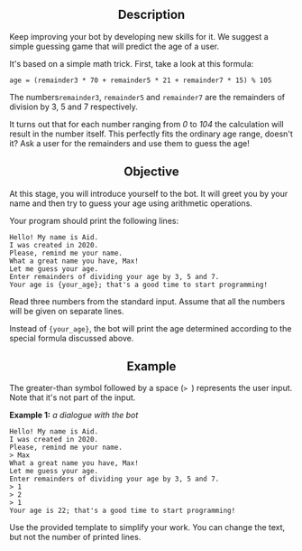 <h2 style="text-align: center;">Description</h2>

<p>Keep improving your bot by developing new skills for it. We suggest a simple guessing game that will predict the age of a user.</p>

<p>It's based on a simple math trick. First, take a look at this formula:</p>

<pre><code class="java">age = (remainder3 * 70 + remainder5 * 21 + remainder7 * 15) % 105</code></pre>

<p>The numbers<code class="java">remainder3</code>, <code class="java">remainder5</code> and <code class="java">remainder7</code> are the remainders of division by 3, 5 and 7 respectively.</p>

<p>It turns out that for each number ranging from <em>0</em> to <em>104</em> the calculation will result in the number itself. This perfectly fits the ordinary age range, doesn't it? Ask a user for the remainders and use them to guess the age!</p>

<h2 style="text-align: center;">Objective</h2>

<p>At this stage, you will introduce yourself to the bot. It will greet you by your name and then try to guess your age using arithmetic operations.</p>

<p>Your program should print the following lines:</p>

<pre><code class="language-no-highlight">Hello! My name is Aid.
I was created in 2020.
Please, remind me your name.
What a great name you have, Max!
Let me guess your age.
Enter remainders of dividing your age by 3, 5 and 7.
Your age is {your_age}; that's a good time to start programming!</code></pre>

<p>Read three numbers from the standard input. Assume that all the numbers will be given on separate lines.</p>

<p>Instead of <code class="java">{your_age}</code>, the bot will print the age determined according to the special formula discussed above.</p>

<h2 style="text-align: center;">Example</h2>

<p>The greater-than symbol followed by a space (<code class="java">&gt; </code>) represents the user input. Note that it's not part of the input.</p>

<p><strong>Example 1:</strong> <em>a dialogue with the bot</em></p>

<pre><code class="language-no-highlight">Hello! My name is Aid.
I was created in 2020.
Please, remind me your name.
&gt; Max
What a great name you have, Max!
Let me guess your age.
Enter remainders of dividing your age by 3, 5 and 7.
&gt; 1
&gt; 2
&gt; 1
Your age is 22; that's a good time to start programming!</code></pre>

<p>Use the provided template to simplify your work. You can change the text, but not the number of printed lines.</p>
